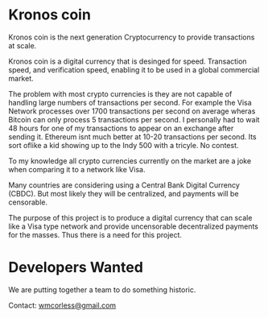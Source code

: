 # Kronos coin
Kronos coin is the next generation Cryptocurrency to provide transactions at scale.

Kronos coin is a digital currency that is desinged for speed. Transaction speed, and verification speed, enabling it to be used in a global commercial market.

The problem with most crypto currencies is they are not capable of handling large numbers of transactions per second. For example the Visa Network processes over 1700 transactions per second on average wheras Bitcoin can only process 5 transactions per second. I personally had to wait 48 hours for one of my transactions to appear on an exchange after sending it. Ethereum isnt much better at 10-20 transactions per second. Its sort oflike a kid showing up to the Indy 500 with a tricyle. No contest. 

To my knowledge all crypto currencies currently on the market are a joke when comparing it to a network like Visa.

Many countries are considering using a Central Bank Digital Currency (CBDC). But most likely they will be centralized, and payments will be censorable. 

The purpose of this project is to produce a digital currency that can scale like a Visa type network and provide uncensorable decentralized payments for the masses. Thus there is a need for this project.

# Developers Wanted

We are putting together a team to do something historic.

Contact: wmcorless@gmail.com
